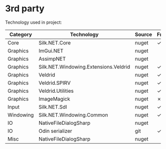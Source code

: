 # 3rd party

Technology used in project:

| Category  | Technology                            | Source | Framework | Studio  | Plugin  |
|-----------|---------------------------------------|--------|-----------|---------|---------|
| Core      | Silk.NET.Core                         | nuget  | &check;   | &check; |         |
| Graphics  | ImGui.NET                             | nuget  |           |         | &check; |
| Graphics  | AssimpNET                             | nuget  |           | &check; |         |
| Graphics  | Silk.NET.Windowing.Extensions.Veldrid | nuget  | &check;   | &check; |         |
| Graphics  | Veldrid                               | nuget  | &check;   | &check; |         |
| Graphics  | Veldrid.SPIRV                         | nuget  | &check;   | &check; |         |
| Graphics  | Veldrid.Utilities                     | nuget  | &check;   | &check; |         |
| Graphics  | ImageMagick                           | nuget  | &cross;   | &cross; |         |
| Input     | Silk.NET.Sdl                          | nuget  | &check;   | &check; |         |
| Windowing | Silk.NET.Windowing.Common             | nuget  | &check;   | &check; |         |
| IO        | NativeFileDialogSharp                 | nuget  |           | &check; |         |
| IO        | Odin serializer                       | git    | &check;   | &check; |         |
| Misc      | NativeFileDialogSharp                 | nuget  |           | &check; |         |